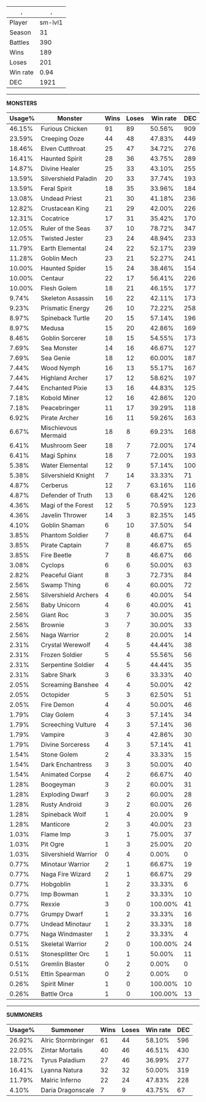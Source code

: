 .|.
|-|-
Player|sm-lvl1
Season|31
Battles|390
Wins|189
Loses|201
Win rate|0.94
DEC|1921

---
**MONSTERS**

Usage%|Monster|Wins|Loses|Win rate|DEC|
-|-|-|-|-|-|
46.15%|Furious Chicken|91|89|50.56%|909|
23.59%|Creeping Ooze|44|48|47.83%|449|
18.46%|Elven Cutthroat|25|47|34.72%|276|
16.41%|Haunted Spirit|28|36|43.75%|289|
14.87%|Divine Healer|25|33|43.10%|255|
13.59%|Silvershield Paladin|20|33|37.74%|193|
13.59%|Feral Spirit|18|35|33.96%|184|
13.08%|Undead Priest|21|30|41.18%|236|
12.82%|Crustacean King|21|29|42.00%|226|
12.31%|Cocatrice|17|31|35.42%|170|
12.05%|Ruler of the Seas|37|10|78.72%|347|
12.05%|Twisted Jester|23|24|48.94%|233|
11.79%|Earth Elemental|24|22|52.17%|239|
11.28%|Goblin Mech|23|21|52.27%|241|
10.00%|Haunted Spider|15|24|38.46%|154|
10.00%|Centaur|22|17|56.41%|226|
10.00%|Flesh Golem|18|21|46.15%|177|
9.74%|Skeleton Assassin|16|22|42.11%|173|
9.23%|Prismatic Energy|26|10|72.22%|258|
8.97%|Spineback Turtle|20|15|57.14%|196|
8.97%|Medusa|15|20|42.86%|169|
8.46%|Goblin Sorcerer|18|15|54.55%|173|
7.69%|Sea Monster|14|16|46.67%|127|
7.69%|Sea Genie|18|12|60.00%|187|
7.44%|Wood Nymph|16|13|55.17%|167|
7.44%|Highland Archer|17|12|58.62%|197|
7.44%|Enchanted Pixie|13|16|44.83%|125|
7.18%|Kobold Miner|12|16|42.86%|120|
7.18%|Peacebringer|11|17|39.29%|118|
6.92%|Pirate Archer|16|11|59.26%|163|
6.67%|Mischievous Mermaid|18|8|69.23%|168|
6.41%|Mushroom Seer|18|7|72.00%|174|
6.41%|Magi Sphinx|18|7|72.00%|193|
5.38%|Water Elemental|12|9|57.14%|100|
5.38%|Silvershield Knight|7|14|33.33%|71|
4.87%|Cerberus|12|7|63.16%|116|
4.87%|Defender of Truth|13|6|68.42%|126|
4.36%|Magi of the Forest|12|5|70.59%|123|
4.36%|Javelin Thrower|14|3|82.35%|145|
4.10%|Goblin Shaman|6|10|37.50%|54|
3.85%|Phantom Soldier|7|8|46.67%|64|
3.85%|Pirate Captain|7|8|46.67%|65|
3.85%|Fire Beetle|7|8|46.67%|66|
3.08%|Cyclops|6|6|50.00%|63|
2.82%|Peaceful Giant|8|3|72.73%|84|
2.56%|Swamp Thing|6|4|60.00%|72|
2.56%|Silvershield Archers|4|6|40.00%|54|
2.56%|Baby Unicorn|4|6|40.00%|41|
2.56%|Giant Roc|3|7|30.00%|35|
2.56%|Brownie|3|7|30.00%|33|
2.56%|Naga Warrior|2|8|20.00%|14|
2.31%|Crystal Werewolf|4|5|44.44%|38|
2.31%|Frozen Soldier|5|4|55.56%|56|
2.31%|Serpentine Soldier|4|5|44.44%|35|
2.31%|Sabre Shark|3|6|33.33%|40|
2.05%|Screaming Banshee|4|4|50.00%|42|
2.05%|Octopider|5|3|62.50%|51|
2.05%|Fire Demon|4|4|50.00%|46|
1.79%|Clay Golem|4|3|57.14%|34|
1.79%|Screeching Vulture|4|3|57.14%|36|
1.79%|Vampire|3|4|42.86%|30|
1.79%|Divine Sorceress|4|3|57.14%|41|
1.54%|Stone Golem|2|4|33.33%|15|
1.54%|Dark Enchantress|3|3|50.00%|40|
1.54%|Animated Corpse|4|2|66.67%|40|
1.28%|Boogeyman|3|2|60.00%|31|
1.28%|Exploding Dwarf|3|2|60.00%|28|
1.28%|Rusty Android|3|2|60.00%|26|
1.28%|Spineback Wolf|1|4|20.00%|9|
1.28%|Manticore|2|3|40.00%|23|
1.03%|Flame Imp|3|1|75.00%|37|
1.03%|Pit Ogre|1|3|25.00%|20|
1.03%|Silvershield Warrior|0|4|0.00%|0|
0.77%|Minotaur Warrior|2|1|66.67%|19|
0.77%|Naga Fire Wizard|2|1|66.67%|29|
0.77%|Hobgoblin|1|2|33.33%|6|
0.77%|Imp Bowman|1|2|33.33%|10|
0.77%|Rexxie|3|0|100.00%|41|
0.77%|Grumpy Dwarf|1|2|33.33%|16|
0.77%|Undead Minotaur|1|2|33.33%|18|
0.77%|Naga Windmaster|1|2|33.33%|4|
0.51%|Skeletal Warrior|2|0|100.00%|24|
0.51%|Stonesplitter Orc|1|1|50.00%|11|
0.51%|Gremlin Blaster|0|2|0.00%|0|
0.51%|Ettin Spearman|0|2|0.00%|0|
0.26%|Spirit Miner|1|0|100.00%|10|
0.26%|Battle Orca|1|0|100.00%|13|

---
**SUMMONERS**

Usage%|Summoner|Wins|Loses|Win rate|DEC|
-|-|-|-|-|-|
26.92%|Alric Stormbringer|61|44|58.10%|596|
22.05%|Zintar Mortalis|40|46|46.51%|430|
18.72%|Tyrus Paladium|27|46|36.99%|277|
16.41%|Lyanna Natura|32|32|50.00%|319|
11.79%|Malric Inferno|22|24|47.83%|228|
4.10%|Daria Dragonscale|7|9|43.75%|67|
